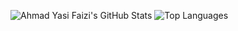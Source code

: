 ![Ahmad Yasi Faizi's GitHub Stats](https://github-readme-stats.vercel.app/api?username=AhmadYasi&show_icons=true&theme=vision-friendly-dark&include_all_commits=true&count_private=true&hide_rank=true)
![Top Languages](https://github-readme-stats.vercel.app/api/top-langs/?username=ahmadyasi&theme=vision-friendly-dark&layout=compact)
